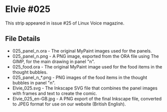 Elvie #025
==========
This strip appeared in issue #25 of Linux Voice magazine.


File Details
------------
* 025_panel_n.ora             - The original MyPaint images used for the panels.
* 025_panel_n.png             - A PNG image, exported from the ORA file using The GIMP, for the main drawing in panel "n".
* 025_food.ora                - The original MyPaint image used for the food items in the thought bubbles.
* 025_panel_n_*.png           - PNG images of the food items in the thought bubbles in panel "n".
* Elvie_025.svg               - The Inkscape SVG file that combines the panel images with frames and text to create the comic.
* Elvie_025_en-GB.jpg         - A PNG export of the final Inkscape file, converted to JPEG format for use on our website (British English).

